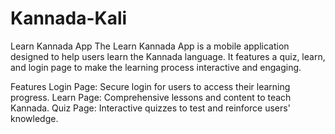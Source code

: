 # Kannada-Kali
Learn Kannada App
The Learn Kannada App is a mobile application designed to help users learn the Kannada language. It features a quiz, learn, and login page to make the learning process interactive and engaging.

Features
Login Page: Secure login for users to access their learning progress.
Learn Page: Comprehensive lessons and content to teach Kannada.
Quiz Page: Interactive quizzes to test and reinforce users' knowledge.
